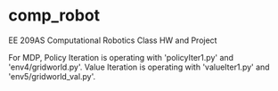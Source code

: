 # comp_robot
EE 209AS Computational Robotics Class HW and Project

For MDP, 
Policy Iteration is operating with 'policyIter1.py' and 'env4/gridworld.py'.
Value Iteration is operating with 'valueIter1.py' and 'env5/gridworld_val.py'.
